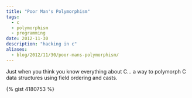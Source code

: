 ```yaml
---
title: "Poor Man's Polymorphism"
tags:
  - c
  - polymorphism
  - programming
date: 2012-11-30
description: "hacking in c"
aliases:
  - blog/2012/11/30/poor-mans-polymorphism/
---
```


Just when you think you know everything about C... a way to polymorph C data structures using field ordering and casts.

{% gist 4180753 %}
